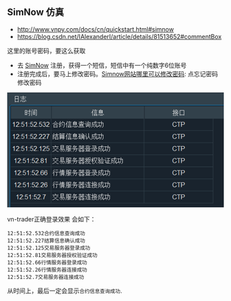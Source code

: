 
## SimNow 仿真

- http://www.vnpy.com/docs/cn/quickstart.html#simnow
- https://blog.csdn.net/IAlexanderI/article/details/81513652#commentBox

这里的账号密码，要这么获取

- 去 [SimNow](http://simnow.com.cn/static/register1.action) 注册，获得一个短信，短信中有一个纯数字6位账号
- 注册完成后，要马上修改密码。[Simnow网站哪里可以修改密码](http://www.vnpy.com/forum/topic/475-simnow-ctp-jiao-yi-deng-lu-shi-bai-ju-shuo-xu-xiu-gai-mi-ma-simnowque-mei-ti-gong-xiu-gai-mi-ma): 点忘记密码修改密码

![vn-trader正确登录效果](https://raw.githubusercontent.com/eiuapp/img/master/img/20191029140435.png)

vn-trader正确登录效果 会如下：

```
12:51:52.532合约信息查询成功
12:51:52.227结算信息确认成功
12:51:52.125交易服务器登录成功
12:51:52.81交易服务器授权验证成功
12:51:52.66行情服务器登录成功
12:51:52.26行情服务器连接成功
12:51:52.7交易服务器连接成功
```

从时间上，最后一定会显示`合约信息查询成功`.



